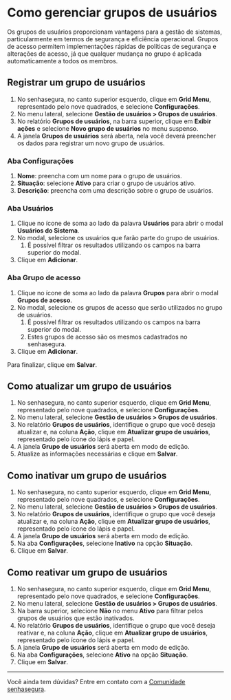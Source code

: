 # Como gerenciar grupos de usuários

Os grupos de usuários proporcionam vantagens para a gestão de sistemas, particularmente em termos de segurança e eficiência operacional. Grupos de acesso permitem implementações rápidas de políticas de segurança e alterações de acesso, já que qualquer mudança no grupo é aplicada automaticamente a todos os membros.

## Registrar um grupo de usuários

1. No senhasegura, no canto superior esquerdo, clique em **Grid Menu**, representado pelo nove quadrados, e selecione **Configurações**.  
2. No menu lateral, selecione **Gestão de usuários \> Grupos de usuários**.  
3. No relatório **Grupos de usuários**, na barra superior, clique em **Exibir ações** e selecione **Novo grupo de usuários** no menu suspenso.  
4. A janela **Grupos de usuários** será aberta, nela você deverá preencher os dados para registrar um novo grupo de usuários.

### Aba Configurações

1. **Nome**: preencha com um nome para o grupo de usuários.  
2. **Situação**: selecione **Ativo** para criar o grupo de usuários ativo.  
3. **Descrição**: preencha com uma descrição sobre o grupo de usuários.

### Aba Usuários

1. Clique no ícone de soma ao lado da palavra **Usuários** para abrir o modal **Usuários do Sistema**.  
2. No modal, selecione os usuários que farão parte do grupo de usuários.  
   1. É possível filtrar os resultados utilizando os campos na barra superior do modal.  
3. Clique em **Adicionar**.

### Aba Grupo de acesso

1. Clique no ícone de soma ao lado da palavra **Grupos** para abrir o modal **Grupos de acesso**.  
2. No modal, selecione os grupos de acesso que serão utilizados no grupo de usuários.  
   1. É possível filtrar os resultados utilizando os campos na barra superior do modal.  
   2. Estes grupos de acesso são os mesmos cadastrados no senhasegura.  
3. Clique em **Adicionar**.

Para finalizar, clique em **Salvar**.

## Como atualizar um grupo de usuários

1. No senhasegura, no canto superior esquerdo, clique em **Grid Menu**, representado pelo nove quadrados, e selecione **Configurações**.  
2. No menu lateral, selecione **Gestão de usuários \> Grupos de usuários**.  
3. No relatório **Grupos de usuários**, identifique o grupo que você deseja atualizar e, na coluna **Ação**, clique em **Atualizar grupo de usuários**, representado pelo ícone do lápis e papel.  
4. A janela **Grupo de usuários** será aberta em modo de edição.   
5. Atualize as informações necessárias e clique em **Salvar**.

## Como inativar um grupo de usuários

1. No senhasegura, no canto superior esquerdo, clique em **Grid Menu**, representado pelo nove quadrados, e selecione **Configurações**.  
2. No menu lateral, selecione **Gestão de usuários \> Grupos de usuários**.  
3. No relatório **Grupos de usuários**, identifique o grupo que você deseja atualizar e, na coluna **Ação**, clique em **Atualizar grupo de usuários**, representado pelo ícone do lápis e papel.  
4. A janela **Grupo de usuários** será aberta em modo de edição.   
5. Na aba **Configurações**, selecione **Inativo** na opção **Situação**.  
6. Clique em **Salvar**.

## Como reativar um grupo de usuários

1. No senhasegura, no canto superior esquerdo, clique em **Grid Menu**, representado pelo nove quadrados, e selecione **Configurações**.  
2. No menu lateral, selecione **Gestão de usuários \> Grupos de usuários**.  
3. Na barra superior, selecione **Não** no menu **Ativo** para filtrar pelos grupos de usuários que estão inativados.  
4. No relatório **Grupos de usuários**, identifique o grupo que você deseja reativar e, na coluna **Ação**, clique em **Atualizar grupo de usuários**, representado pelo ícone do lápis e papel.  
5. A janela **Grupo de usuários** será aberta em modo de edição.   
6. Na aba **Configurações**, selecione **Ativo** na opção **Situação**.  
7. Clique em **Salvar**.

---

Você ainda tem dúvidas? Entre em contato com a [Comunidade senhasegura](https://community.senhasegura.io/).